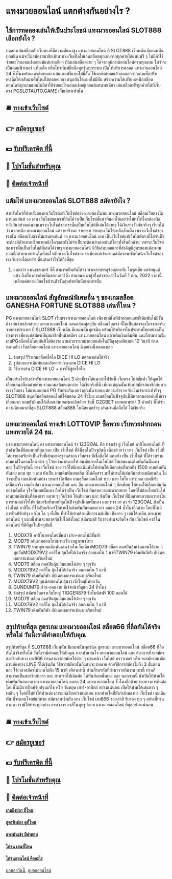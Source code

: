 # แทงมวยออนไลน์ แตกต่างกันอย่างไร ?
## ใช้การทดลองเล่นให้เป็นประโยชน์ แทงมวยออนไลน์ SLOT888 เลือกยังไง ?
ทดลองเล่นสล็อตกับเว็บตรงที่มีความมั่นคงสูง แทงมวยออนไลน์ ที่ SLOT888 เว็บพนัน มีเกมพนันทุกชนิด แม้จะไม่สมัครสมาชิกเข้ามาทางเว็บเปิดให้เล่นสล็อตทุกเกมจากทุกค่ายได้แบบฟรี ๆ ไม่มีค่าใช้จ่ายอะไรแอบแฝงเลยแม้แต่บาทเดียว เปิดเล่นสล็อตง่าย ๆ ได้จากอุปกรณ์ออนไลน์ครบทุกแบบ ไม่ว่าจะเป็นคอมพิวเตอร์ แท็บเล็ต หรือโทรศัพท์มือถือทุกรุ่นทุกระบบ เปิดให้บริการตลอด แทงมวยออนไลน์ 24 ชั่วโมงพร้อมเครดิตทดลองเล่นเกมฟรีแบบไม่มีอั้น ใช้เครดิตหมดแล้วกดออกจากเกมเพื่อปรับเครดิตให้กลับมาเต็มใหม่ได้ตลอดเวลา สนุกกันได้แบบไม่มีอั้น สร้างความได้เปรียบเหนือสล็อตออนไลน์ทุกเกมแบบไม่มีค่าใช้จ่ายอะไรแอบแฝงอยู่เลยแม้แต่บาทเดียว เล่นสล็อตฟรีทุกค่ายได้ที่เว็บตรง PGSLOTAUTO.GAME เว็บเดียวเท่านั้น

## 🛎 [ทางเข้าเว็บไซต์](https://bit.ly/3SdLNi2)
## 👉 [สมัครยูเซอร์](https://bit.ly/3SdLNi2)
## 💵 [รับฟรีเครดิต ที่นี้](https://bit.ly/3dyRKHj)
## 👑 [โปรโมชั่นสำหรับคุณ](https://bit.ly/3dyRKHj)
## 📱 [ติดต่อเจ้าหน้าที่](https://bit.ly/3dyRKHj)

## แต้มไพ่ แทงมวยออนไลน์ SLOT888 สมัครยังไง ?
สำหรับใครที่กำหลังมองหาเว็บไซต์แท้เว็บไซต์ตรงคงจะต้องไม่พ้น แทงมวยออนไลน์ สล็อตเว็บตรงไม่ผ่านเอเย่นต์ วอ เลท เว็บไซต์ของเราที่ถือได้ว่าเป็นเว็บไซต์ชั้นนำที่บอกได้เลยว่าไม่ทำให้ไครต้องผิดหวังกันอย่างแน่นอนเพราะเว็บไซต์ของเรานั้นเป็นเว็บไซต์ที่เล่นได้ง่ายๆ ได้เงินรางวัลกันจริงๆ เรียกได้ว่า แจกหนัก แทงมวยออนไลน์ แต่จ่ายจริงนะ จ่ายตรบ จ่ายตรง ไม่ให้เหลือสักเม็ด เพราะเว็บไซต์ของเรานั้น สล็อตเว็บตรงไม่ผ่านเอเย่นต์ วอ แทงมวยออนไลน์ เลท เป็นเว็บไซต์แท้เว็บไซต์ตรงที่ไม่จำเป็ฯจะต้องมีตัวแทนหรือนายหน้าใดๆและยังไม่จำเป็นจะต้องผ่านเอเย่นต์ใดๆทั้งสิ้นอีกด้วย  เพราะเว็บไซต์ของเรานั้นเป็นเว็บไซต์ที่เล่นได้ง่ายๆ แทงมวยออนไลน์ มีวิธีเล่นบอกและที่สำคัญมีสูตรของแต่ละเกมบอกอีกด้วยหากท่านใดที่สนใจกับทางเว็บไซต์ของเราเพียงแค่เข้ามากดสมัครสมาชิกที่หน้าเว็บไซต์ของเรา รับรองได้เลยว่า ตื่นเต้นเร้าใจได้ถึงที่สุด
1. แถลงว่า แมนเชสเตอร์ ซิตี้ สามารถยืนยันได้ว่า พวกเราบรรลุข้อตกลงกับ โบรุสเซีย ดอร์ทมุนด์ แล้ว ถึงเรื่องการย้ายทีมของ เออร์ลิ่ง ฮาแลนด์ มาสู่สโมสรของเราในวันที่ 1 ก.ค. 2022 เวลานี้เหลือแค่ตกลงเงื่อนไขส่วนตัวขั้นสุดท้ายกับนักเตะเท่านั้น

## แทงมวยออนไลน์ สัญลักษณ์พิเศษอื่น ๆ ของเกมสล็อต GANESHA FORTUNE SLOT888 เล่นที่ไหน ?
PG แทงมวยออนไลน์ SLOT เว็บตรง แทงมวยออนไลน์ เพียงแค่นั้นที่ฝากถอนและก็เดิมพันไม่มีขั้นต่ำ เล่นง่ายฝากสบาย แทงมวยออนไลน์ ถอนคล่องสุดๆกับ สล็อตเว็บตรง ที่ไม่เป็นสองรองใครของจริงจากต่างประเทศ ที่ SLOT888 เว็บพนัน มีเกมพนันทุกชนิด พร้อมให้บริการในประเทศไทยอย่างเป็นทางการ เพียงแค่สมัครเป็นสมาชิกที่หน้าสมัคร แทงมวยออนไลน์ แล้วเติมเงินเดิมพัน และก็สามารถเริ่มเล่นPGสล็อตได้โดยทันทีไม่ต้องรอนานด้วยระบบฝากถอนอัตโนมัติสูงสุดเพียงแต่ 10 วินาที ห้ามพลาดกับ เว็บสล็อตออนไลน์ แทงมวยออนไลน์ ดีๆอย่างนี้ทดลองเลย
1. ข้อสรุป รีวิวเกมสล็อตไฮโล DICE HI LO ทดลองเล่นได้จริง
2. รูปแบบการเดิมพันและอัตราจ่ายของเกม DICE HI LO
3. วิธีการเล่น DICE HI LO + การใช้สูตรไฮโล

เป็นอย่างไรบ้างสำหรับ แทงมวยออนไลน์ 3 ค่ายที่เราได้แนะนำไปวันนี้ เว็บตรง ไม่มีขั้นต่ำ ให้คุณได้เลือกเล่นสล็อตค่ายค่าย รวมเกมสล้อตแตกง่าย ได้เงินจริงที่นี่ เพียงแค่คุณนั้นเข้ามาสมัครสมาชิกกับทางเรา เว็บตรง ไม่ผ่านเอเย่นต์ PG รับประกันเลยว่าคุณนั้นจะพบแต่ความร่ำรวย รับเงินเข้ากระเป๋ารัวๆ SLOT888 สนุกกับสล็อตออนไลน์ได้ตลอด 24 ชั่วโมง
เกมสล็อตในปัจจุบันนี้มีหลากหลายค่ายให้เราเลือกมาก แถมยังมีเกมให้เลือกเล่นเยอะมากอีกด้วย วันนี้ G2GBET เลยขอแนะนำ 3 ค่ายดัง ที่ได้รับความนิยมมากที่สุด SLOT888 สล็อต888 โบนัสแตกรัวๆ เล่นผ่านมือถือได้ ได้เงินจริง

## แทงมวยออนไลน์ ทางเข้า LOTTOVIP ซื้อหวย เว็บหวยฝากถอนแทงหวยได้ 24 ชม.
บา แทงมวยออนไลน์ คา แทงมวยออนไลน์ ร่า 123GOAL คือ ทางเข้า สู่ เว็บไซต์ คาสิโนออนไลน์ ที่กำลังเป็นที่นิยมมากที่สุด และ เป็น เว็บไซต์ ที่ดีที่สุดในปัจจุบันนี้ เนื่องด้วยว่า ทาง เว็บไซต์ เป็น เว็บที่ได้การยอมรับว่าเป็นเว็บที่ผ่านมาตรฐานสากล เว็บตรง ที่เชื่อถือได้ แถมยัง เป็น เว็บไซต์ ที่ได้รวบรวมเกมคาสิโนออนไลน์ ต่าง ๆ ไว้อย่างมากมายให้ สมาชิกภายในเว็บไซต์ ได้เล่นและเดิมพันกันนั้นเอง และ ในปัจจุบันนี้ ทาง เว็บไซต์ ของเราก็ได้มีเกมเดิมพันให้ท่านได้เลือกเล่นที่มากถึง 1500 เกมเดิมพันกันเลย แถม ทุก ๆ เกม ยังเป็น เกมเดิมพันยอดฮิต ที่ได้คัดสรร มาให้ท่านได้เล่นกันอย่างเพลิดเพลิน ไม่ว่าจะเป็น เกมเดิมพันอย่าง บาคาร่าไลฟ์สด เกมสล็อตออนไลน์ หวย มวย ไฮโล แทงบอล เกมกีฬาเสมือนจริง เกมยิงปลา แทงมวยออนไลน์ และ อื่น แทงมวยออนไลน์ ๆ อีกเพียบ ให้ท่านได้เลือกเล่นกันอย่างเต็มอิ่ม จุใจกันเลยนั้นเอง ถือได้ว่าเป็น เว็บไซต์ ที่มอบความสะดวกสบาย โดยที่ไม่ต้องโยกเงินไปเล่นเกมเดิมพันที่ต้องการ หลาย ๆ เว็บไซต์ ให้เสียเวลา และ ยังเป็น เว็บไซต์ ที่มีหลากหลายแนวทางในการหาผลกำไรให้แก่สมาชิกที่มากที่สุดในปัจจุบันนี้เลยนั้นเอง และ ทาง บา คา ร่า 123GOAL ยังเป็น เว็บไซต์ คาสิโน ที่ได้เปิดบริการให้ท่านได้เดิมพันกันตลอดเวลา ตลอด 24 ชั่วโมงอีกด้วย โดยที่ไม่มีการปิดปรับปรุง แก้ไข ใด ๆ ทั้งสิ้น ที่ทำให้ท่านต้องเสียอารมณ์เสีย เปิดยาว ๆ เล่นได้เพลิน แทงมวยออนไลน์ ๆ แบบนี้ท่านจะพลาดกันไปได้ยังไงละ สมัครมาสิ รับรองท่านจะติดใจ กับ เว็บไซต์ คาสิโนออนไลน์ ที่ดีที่สุดในปัจจุบันนี้
1. MODX79 คาสิโนออนไลน์ชั้นนำ ฝาก-ถอนไม่มีขั้นต่ำ
2. MOD79 เล่นเกมออนไลน์ผ่านเว็บ เมนูภาษาไทย
3. TWIN79 รวมทุกเกมเดิมพันเล่นง่ายในเว็บเดียวMOD79 สล็อต กดสปินลุ้นเงินแสนได้ง่าย ๆ ทุกวันMODX79V2 คาสิโน ลุ้นไพ่ได้เงินจริง ออกผลใน 1 นาทีTWIN79 เดิมพันกีฬา อัปเดตผลการแข่งแบบเรียลไทม์
4. MOD79 สล็อต กดสปินลุ้นเงินแสนได้ง่าย ๆ ทุกวัน
5. MODX79V2 คาสิโน ลุ้นไพ่ได้เงินจริง ออกผลใน 1 นาที
6. TWIN79 เดิมพันกีฬา อัปเดตผลการแข่งแบบเรียลไทม์
7. MODX79V2 ทุนน้อยเล่นได้ ลุ้นรางวัลใหญ่ได้ทุกวัน
8. GUNDUM79 ฝาก-ถอนง่าย มีเจ้าหน้าที่ดูแล 24 ชั่วโมง
9. ข้อสรุป สมัครเว็บตรงเว็บใหญ่ TIGGER879 รับโบนัสฟรี 100 ถอนได้
10. MOD79 สล็อต กดสปินลุ้นเงินแสนได้ง่าย ๆ ทุกวัน
11. MODX79V2 คาสิโน ลุ้นไพ่ได้เงินจริง ออกผลใน 1 นาที
12. TWIN79 เดิมพันกีฬา อัปเดตผลการแข่งแบบเรียลไทม์

## สรุปท้ายที่สุด สูตรเกม แทงมวยออนไลน์ สล็อต66 ที่ลือกันได้จริงหรือไม่ วันนี้เรามีคำตอบให้กับคุณ
สรุปท้ายที่สุด ที่ SLOT888 เว็บพนัน มีเกมพนันทุกชนิด สูตรเกม แทงมวยออนไลน์ สล็อต66 ที่ลือกันได้จริงหรือไม่ วันนี้เรามีคำตอบให้กับคุณ หากท่านสนใจ แทงมวยออนไลน์ และ ต้องการที่จะสมัครสมาชิกกับทาง เฮง666 ท่านสามารถสมัครได้ง่าย ๆ ผ่านหน้า เว็บไซต์ บราวเซอร์ หรือ จะสมัครสมาชิกผ่านช่องทาง LINE ก็ได้เช่นกัน วิธีการสมัครนั้นก็แสนจะง่ายดาย
ด้วยวิธีการสมัครไม่ถึง 3 ขั้นตอน และ ใช้เวลาสมัครไม่นานไม่ถึง 15 นาที เพียงเท่านี้ ท่านก็รอรหัสที่ส่งมาจากทีมงาน เท่านี้ ท่านก็สามารถเป็นสมาชิกกับเรา และ สามารถไปเดิมพัน ได้ทันทีเลยนั้นเอง และ นอกจากนี้ ยังเปิดให้ท่านได้เดิมพันกันตลอดเวลา แทงมวยออนไลน์ ตลอด 24 แทงมวยออนไลน์ ชั่วโมงอีกด้วย
ช่องทางการติดต่อ
โดยที่ไม่มีการปิดปรับปรุงแก้ไข หรือ วันหยุด เสาร์-อาทิตย์ อย่างแน่นอน เปิดให้ท่านได้เล่นยาว ๆ เพลิน ๆ โดยที่ไม่ทำให้ท่านต้องอารมณ์เสียอย่างแน่นอน หากท่านใดที่ยังกำลังมองหา เว็บไซต์ เกมเดิมพัน ที่จะตอบโจทย์แก่ท่าน สมัครสมาชิกกับ ทาง เว็บไซต์ เฮง666 ของเราสิ รับรอง ทุก ๆ อย่างที่ท่านตามหา เรามีให้ท่านทุกอย่าง ครบวงจร คาสิโนทุกรูปแบบ แทงมวยออนไลน์ ที่สุดอย่างแน่นอน

## 🛎 [ทางเข้าเว็บไซต์](https://bit.ly/3SdLNi2)
## 👉 [สมัครยูเซอร์](https://bit.ly/3SdLNi2)
## 💵 [รับฟรีเครดิต ที่นี้](https://bit.ly/3dyRKHj)
## 👑 [โปรโมชั่นสำหรับคุณ](https://bit.ly/3dyRKHj)
## 📱 [ติดต่อเจ้าหน้าที่](https://bit.ly/3dyRKHj)

#### [เกมยิงปลา ที่ไหน](https://atom.io/themes/เกมยิงปลา%20ที่ไหน)
#### [สูตรยิงปลา ดูที่ไหน](https://atom.io/themes/สูตรยิงปลา%20ดูที่ไหน)
#### [แทงม้าแข่ง มีคำตอบ](https://atom.io/themes/แทงม้าแข่ง%20มีคำตอบ)
#### [ไก่ชน เล่นที่ไหน](https://atom.io/themes/ไก่ชน%20เล่นที่ไหน)
#### [ไก่ชนออนไลน์ คืออะไร](https://atom.io/themes/ไก่ชนออนไลน์%20คืออะไร)

[ผลบอลวันนี้](https://siamsport.tv "ผลบอลวันนี้"), [ดูบอลออนไลน์](https://siamsport.tv/ดูบอลสด "ดูบอลออนไลน์")
